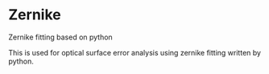 # Zernike
Zernike fitting based on python

This is used for optical surface error analysis using zernike fitting written by python.

